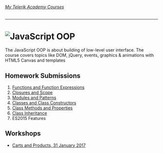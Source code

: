 ###### [My Telerik Academy Courses](https://github.com/nikolovdeyan/TelerikAcademy) 
-------------------------------------

![JavaScript OOP](https://raw.githubusercontent.com/nikolovdeyan/telerikacademy/master/.resources/JavaScriptOOP_large.png)
=====================================

The JavaScript OOP is about building of low-level user interface. The course covers topics like DOM, jQuery, events, graphics & animations with HTML5 Canvas and templates

## Homework Submissions
1. [Functions and Function Expressions](./HOMEWORK/JS_OOP_01.FunctionsAndFunctionExpressions)
2. [Closures and Scope](./HOMEWORK/JS_OOP_02.ClosuresAndScope)
3. [Modules and Patterns](./HOMEWORK/JS_OOP_03.ModulesAndPatterns)
4. [Classes and Class Constructors](./HOMEWORK/JS_OOP_04.ClassesAndClassConstructors)
5. [Class Methods and Properties](./HOMEWORK/JS_OOP_05.ClassMethodsAndProperties)
6. [Class Inheritance](./HOMEWORK/JS_OOP_06.ClassInheritance)
7. ES2015 Features

## Workshops
- [Carts and Products, 31 January 2017](./WORKSHOPS/CartsAndProducts)
